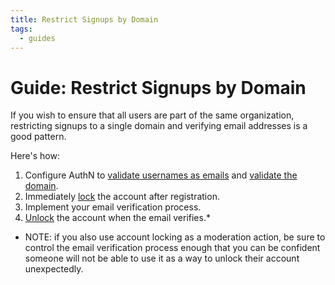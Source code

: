 ```yaml
---
title: Restrict Signups by Domain
tags:
  - guides
---
```


# Guide: Restrict Signups by Domain

If you wish to ensure that all users are part of the same organization, restricting signups to a single domain and verifying email addresses is a good pattern.

Here's how:

1. Configure AuthN to [validate usernames as emails](config.md#username_is_email) and [validate the domain](config.md#email_username_domains).
2. Immediately [lock](api.md#lock-account) the account after registration.
3. Implement your email verification process.
4. [Unlock](api.md#unlock-account) the account when the email verifies.*

* NOTE: if you also use account locking as a moderation action, be sure to control the email verification process enough that you can be confident someone will not be able to use it as a way to unlock their account unexpectedly.
